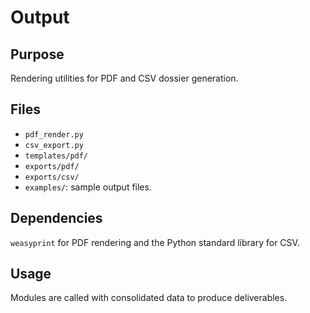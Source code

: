# Output

## Purpose
Rendering utilities for PDF and CSV dossier generation.

## Files
- `pdf_render.py`
- `csv_export.py`
- `templates/pdf/`
- `exports/pdf/`
- `exports/csv/`
- `examples/`: sample output files.

## Dependencies
`weasyprint` for PDF rendering and the Python standard library for CSV.

## Usage
Modules are called with consolidated data to produce deliverables.
